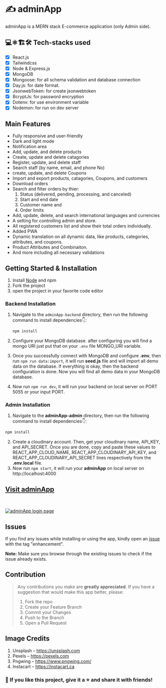# ✍️ adminApp

adminApp is a MERN stack E-commerce application (only Admin side).

## 💻⚛️🏗️🛠️ Tech-stacks used

- [x] React.js
- [x] Tailwindcss
- [x] Node & Express.js
- [x] MongoDB
- [x] Mongoose: for all schema validation and database connection
- [x] Day.js: for date format.
- [x] JsonwebToken: for create jsonwebtoken
- [x] BcryptJs: for password encryption
- [x] Dotenv: for use environment variable
- [x] Nodemon: for run on dev server

## Main Features

- Fully responsive and user-friendly
- Dark and light mode
- Notification area
- Add, update, and delete products
- Create, update and delete catagories
- Register, update, and delete staff
- Search staff (by name, email, and phone No)
- create, update, and delete Coupons
- Import and export products, catagories, Coupons, and customers
- Download orders
- Search and filter orders by thier:
  1. Status (delivered, pending, processing, and canceled)
  2. Start and end date
  3. Customer name and
  4. Order limits
- Add, update, delete, and search international languages and currencies
- A setting for controlling admin and store.
- All registered customers list and show their total orders individually.
- Added PWA
- Dynamic translation on all dynamic data, like products, categories, attributes, and coupons.
- Product Attributes and Combinaiton.
- And more including all necessary validations

## Getting Started & Installation

1. Install [Node](https://nodejs.org/en/) and npm
1. Fork the project
1. open the project in your favorite code editor

### Backend Installation

1. Navigate to the `adminApp-backend` directory, then run the following command to install dependencies👇:
   ```bash
   npm install
   ```
   
2. Configure your MongoDB database. after configuring you will find a mongo URI just put that on your `.env` file MONGO_URI variable.
3. Once you successfully connect with MongoDB and configure **.env**, then run `npm run data:import`, it will run **seed.js** file and will import all demo data on the database. If everything is
   okay, then the backend configuration is done. Now you will find all demo data in your
   MongoDB database.
4. Now run `npm run dev`, it will run your backend on local server on PORT 5055 or your input PORT.

### Admin Installation

1. Navigate to the **adminApp-admin** directory, then run the following command to install dependencies👇:

```bash
npm install
```


2. Create a cloudinary account. Then, get your cloudinary name, API_KEY, and API_SECRET. Once you are done, copy and paste these values to REACT_APP_CLOUD_NAME, REACT_APP_CLOUDINARY_API_KEY, and REACT_APP_CLOUDINARY_API_SECRET lines respectively from the **.env.local** file.
3. Now run `npm start`, it will run your **adminApp** on local server on http://localhost:4000

## [Visit adminApp](https://adminapp-et.vercel.app/)

<br>

<a href="https://mern-stack-admin.vercel.app/" target="_blank"><img src="https://i.imgur.com/GLlU4Od.png" alt="adminApp login page"> </a>

## Issues

If you find any issues while installing or using the app, kindly open an [issue](https://github.com/anma-dev/mern-adminapp/issues) with the tag "enhancement".

**Note:** Make sure you browse through the existing issues to check if the issue already exists.<br>

## Contribution

<blockquote>
  
Any contributions you make are **greatly appreciated**.
If you have a suggestion that would make this app better, please:

1. Fork the repo
2. Create your Feature Branch 
3. Commit your Changes 
4. Push to the Branch 
5. Open a Pull Request

</blockquote>

## Image Credits

1. Unsplash – https://unsplash.com
2. Pexels – https://pexels.com
3. Pngwing – https://www.pngwing.com/
4. Instacart – https://instacart.ca

### 💙 If you like this project, give it a ⭐ and share it with friends!
